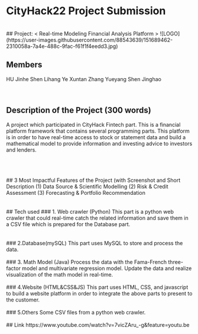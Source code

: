 
# CityHack22 Project Submission
<br/>
## Project: < Real-time Modeling Financial Analysis Platform >
![LOGO](https://user-images.githubusercontent.com/88543639/151689462-2310058a-7a4e-488c-9fac-f61f1f4eedd3.jpg)

## Members
HU Jinhe <Leader>
Shen Lihang
Ye Xuntan
Zhang Yueyang
Shen Jinghao  
<br/>
 <br/>
##  Description of the Project (300 words)
A project which participated in CityHack Fintech part. This is a financial platform framework that contains several programming parts. This platform is in order to have real-time access to stock or statement data and build a mathematical model to provide information and investing advice to investors and lenders.
  
<br/>  
<br/>  
<br/>
## 3 Most Impactful Features of the Project (with Screenshot and Short Description
(1) Data Source & Scientific Modelling
(2) Risk & Credit Assessment
(3) Forecasting & Portfolio Recommendation
  
  
<br/>  
<br/>  
<br/>
## Tech used 
### 1. Web crawler (Python)
This part is a python web crawler that could real-time catch the related information and save them in a CSV file which is prepared for the Database part.
  
   
<br/>  
<br/>  
<br/>
### 2.Database(mySQL)
This part uses MySQL to store and process the data.  
<br/>  
<br/>
### 3. Math Model (Java)
Process the data with the Fama-French three-factor model and multivariate regression model. Update the data and realize visualization of the math model in real-time.  
<br/>  
<br/>
### 4.Website (HTML&CSS&JS)
This part uses HTML, CSS, and javascript to build a website platform in order to integrate the above parts to present to the customer.  
<br/>  
<br/>
### 5.Others
Some CSV files from a python web crawler.  
<br/>  
<br/>
## Link
  https://www.youtube.com/watch?v=7vicZAru_-g&feature=youtu.be
